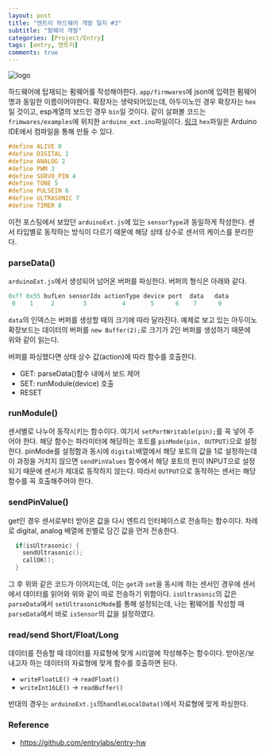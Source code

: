 ```yaml
---
layout: post
title: "엔트리 하드웨어 개발 일지 #3"
subtitle: "펌웨어 개발"
categories: [Project/Entry]
tags: [entry, 엔트리]
comments: true
---
```


![logo](https://user-images.githubusercontent.com/48276682/109602600-c4e12400-7b63-11eb-9bf1-0cb5b8de3ffe.png)

하드웨어에 탑재되는 펌웨어를 작성해야한다. `app/firmwares`에 json에 입력한 펌웨어명과 동일한 이름이어야한다. 확장자는 생략되어있는데, 아두이노인 경우 확장자는 `hex`일 것이고, esp계열의 보드인 경우 `bin`일 것이다. 같이 살펴볼 코드는 `frimwares/examples`에 위치한 `arduino_ext.ino`파일이다. [링크](https://github.com/entrylabs/entry-hw/blob/master/app/firmwares/examples/arduino_ext/arduino_ext.ino) `hex`파일은 Arduino IDE에서 컴파일을 통해 만들 수 있다.

```c
#define ALIVE 0
#define DIGITAL 1
#define ANALOG 2
#define PWM 3
#define SERVO_PIN 4
#define TONE 5
#define PULSEIN 6
#define ULTRASONIC 7
#define TIMER 8
```

이전 포스팅에서 보았던 `arduinoExt.js`에 있는 `sensorType`과 동일하게
작성한다. 센서 타입별로 동작하는 방식이 다르기 때문에 해당 상태 상수로 센서의 케이스를 분리한다.

### parseData()

`arduinoExt.js`에서 생성되어 넘어온 버퍼를 파싱한다. 버퍼의 형식은 아래와 같다.

```c
0xff 0x55 bufLen sensorIdx actionType device port  data   data
 0    1     2        3          4       5      6    7      9
```

`data`의 인덱스는 버퍼를 생성할 때의 크기에 따라 달라진다. 예제로 보고 있는 아두이노 확장보드는 데이터의 버퍼를 `new Buffer(2);`로 크기가 2인 버퍼를 생성하기 때문에 위와 같이 읽는다.

버퍼를 파싱했다면 상태 상수 값(action)에 따라 함수를 호출한다.

- GET: parseData()함수 내에서 보드 제어
- SET: runModule(device) 호출
- RESET

### runModule()

센서별로 나누어 동작시키는 함수이다. 여기서 `setPortWritable(pin);`를 꼭 넣어 주어야 한다. 해당 함수는 파라미터에 해당하는 포트를 `pinMode(pin, OUTPUT)`으로 설정한다. pinMode를 설정함과 동시에 `digital`배열에서 해당 포트의 값을 1로 설정하는데 이 과정을 거치지 않으면 `sendPinValues` 함수에서 해당 포트의 핀이 INPUT으로 설정되기 때문에 센서가 제대로 동작하지 않는다. 따라서 `OUTPUT`으로 동작하는 센서는 해당 함수를 꼭 호출해주어야 한다.

### sendPinValue()

get인 경우 센서로부터 받아온 값을 다시 엔트리 인터페이스로 전송하는 함수이다. 차례로 digital, analog 배열에 핀별로 담긴 값을 먼저 전송한다.

```c
  if(isUltrasonic) {
    sendUltrasonic();
    callOK();
  }
```

그 후 위와 같은 코드가 이어지는데, 이는 `get`과 `set`을 동시에 하는 센서인 경우에 센서에서 데이터를 읽어와 위와 같이 따로 전송하기 위함이다. `isUltrasonic`의 값은 `parseData`에서 `setUltrasonicMode`를 통해 설정되는데, 나는 펌웨어를 작성할 때 `parseData`에서 바로 `isSensor`의 값을 설정하였다.

### read/send Short/Float/Long

데이터를 전송할 때 데이터를 자료형에 맞게 시리얼에 작성해주는 함수이다. 받아온/보내고자 하는 데이터의 자료형에 맞게 함수를 호출하면 된다.

- `writeFloatLE()` -> `readFloat()`
- `writeInt16LE()` -> `readBuffer()`

반대의 경우는 `arduinoExt.js`의`handleLocalData()`에서 자료형에 맞게 파싱한다.

### Reference

- <https://github.com/entrylabs/entry-hw>
